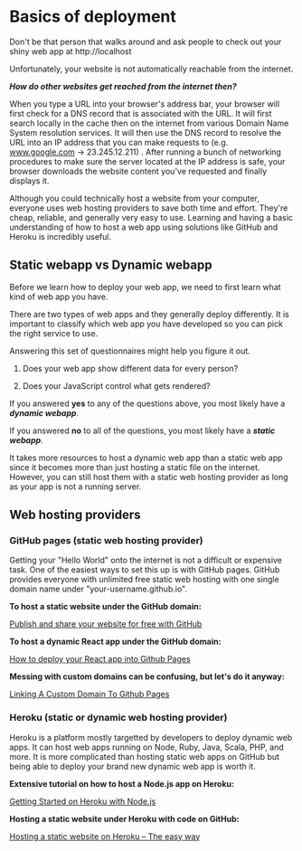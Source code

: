# Basics of deployment

Don't be that person that walks around and ask people to check out your shiny web app at http://localhost

Unfortunately, your website is not automatically reachable from the internet.

***How do other websites get reached from the internet then?***

When you type a URL into your browser's address bar, your browser will first check for a DNS record that is associated with the URL.
It will first search locally in the cache then on the internet from various Domain Name System resolution services.
It will then use the DNS record to resolve the URL into an IP address that you can make requests to (e.g. www.google.com -> 23.245.12.211) .
After running a bunch of networking procedures to make sure the server located at the IP address is safe,
your browser downloads the website content you've requested and finally displays it.


Although you could technically host a website from your computer, everyone uses web hosting providers to save both time and effort.
They're cheap, reliable, and generally very easy to use.
Learning and having a basic understanding of how to host a web app using solutions like GitHub and Heroku is incredibly useful.


## **Static webapp** vs **Dynamic webapp**

Before we learn how to deploy your web app, we need to first learn what kind of web app you have.

There are two types of web apps and they generally deploy differently.
It is important to classify which web app you have developed so you can pick the right service to use.

Answering this set of questionnaires might help you figure it out.

1. Does your web app show different data for every person?

2. Does your JavaScript control what gets rendered?

If you answered **yes** to any of the questions above, you most likely have a ***dynamic webapp***.

If you answered **no** to all of the questions, you most likely have a ***static webapp***.

It takes more resources to host a dynamic web app than a static web app since it becomes more than just hosting a static file on the internet.
However, you can still host them with a static web hosting provider as long as your app is not a running server.


## Web hosting providers

### GitHub pages (static web hosting provider)

Getting your "Hello World" onto the internet is not a difficult or expensive task. One of the easiest ways to set this up is with GitHub pages.
GitHub provides everyone with unlimited free static web hosting with one single domain name under "your-username.github.io".

**To host a static website under the GitHub domain:**

[Publish and share your website for free with GitHub](https://medium.com/@svinkle/publish-and-share-your-own-website-for-free-with-github-2eff049a1cb5)


**To host a dynamic React app under the GitHub domain:**

[How to deploy your React app into Github Pages](https://blog.usejournal.com/how-to-deploy-your-react-app-into-github-pages-b2c96292b18e)


**Messing with custom domains can be confusing, but let's do it anyway:**

[Linking A Custom Domain To Github Pages](https://richpauloo.github.io/2019-11-17-Linking-a-Custom-Domain-to-Github-Pages/)

### Heroku (static or dynamic web hosting provider)

Heroku is a platform mostly targetted by developers to deploy dynamic web apps. It can host web apps running on Node, Ruby, Java, Scala, PHP, and more.
It is more complicated than hosting static web apps on GitHub but being able to deploy your brand new dynamic web app is worth it.

**Extensive tutorial on how to host a Node.js app on Heroku:**

[Getting Started on Heroku with Node.js](https://devcenter.heroku.com/articles/getting-started-with-nodejs)


**Hosting a static website under Heroku with code on GitHub:**

[Hosting a static website on Heroku – The easy way](https://ashish.ch/hosting-a-static-website-on-heroku-the-easy-way/)

